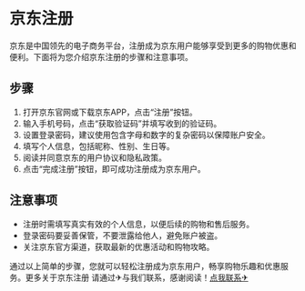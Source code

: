 # 京东注册

京东是中国领先的电子商务平台，注册成为京东用户能够享受到更多的购物优惠和便利。下面将为您介绍京东注册的步骤和注意事项。

## 步骤

1. 打开京东官网或下载京东APP，点击“注册”按钮。
2. 输入手机号码，点击“获取验证码”并填写收到的验证码。
3. 设置登录密码，建议使用包含字母和数字的复杂密码以保障账户安全。
4. 填写个人信息，包括昵称、性别、生日等。
5. 阅读并同意京东的用户协议和隐私政策。
6. 点击“完成注册”按钮，即可成功注册成为京东用户。

## 注意事项

- 注册时需填写真实有效的个人信息，以便后续的购物和售后服务。
- 登录密码要妥善保管，不要泄露给他人，避免账户被盗。
- 关注京东官方渠道，获取最新的优惠活动和购物攻略。

通过以上简单的步骤，您就可以轻松注册成为京东用户，畅享购物乐趣和优惠服务。更多关于京东注册 请通过✈与我们联系，感谢阅读！[点我联系✈](https://ac.k02.cc)